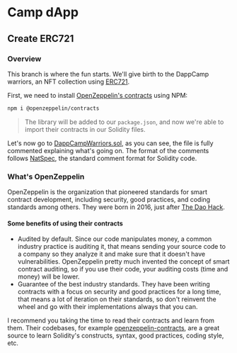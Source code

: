 # Camp dApp

## Create ERC721

### Overview

This branch is where the fun starts. We'll give birth to the DappCamp warriors, an NFT collection using [ERC721](https://eips.ethereum.org/EIPS/eip-721).

First, we need to install [OpenZeppelin's contracts](https://www.npmjs.com/package/@openzeppelin/contracts) using NPM:

```bash
npm i @openzeppelin/contracts
```

> The library will be added to our `package.json`, and now we're able to import their contracts in our Solidity files.

Let's now go to [DappCampWarriors.sol](contracts/DappCampWarriors.sol), as you can see, the file is fully commented explaining what's going on.
The format of the comments follows [NatSpec](https://docs.soliditylang.org/en/v0.8.13/natspec-format.html), the standard comment format for Solidity code.

### What's OpenZeppelin

OpenZeppelin is the organization that pioneered standards for smart contract development, including security, good practices, and coding standards among others. They were born in 2016, just after [The Dao Hack](https://blog.openzeppelin.com/15-lines-of-code-that-could-have-prevented-thedao-hack-782499e00942).

#### Some benefits of using their contracts

* Audited by default. Since our code manipulates money, a common industry practice is auditing it, that means sending your source code to a company so they analyze it and make sure that it doesn't have vulnerabilities. OpenZeppelin pretty much invented the concept of smart contract auditing, so if you use their code, your auditing costs (time and money) will be lower.
* Guarantee of the best industry standards. They have been writing contracts with a focus on security and good practices for a long time, that means a lot of iteration on their standards, so don't reinvent the wheel and go with their implementations always that you can.

I recommend you taking the time to read their contracts and learn from them. Their codebases, for example [openzeppelin-contracts](https://github.com/OpenZeppelin/openzeppelin-contracts), are a great source to learn Solidity's constructs, syntax, good practices, coding style, etc.
